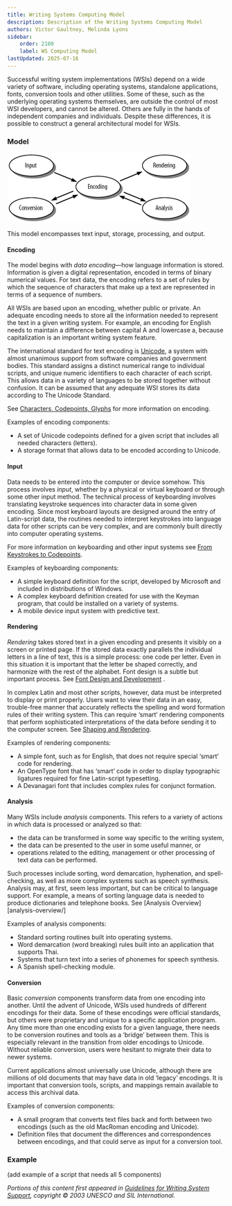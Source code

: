 ```yaml
---
title: Writing Systems Computing Model
description: Description of the Writing Systems Computing Model
authors: Victor Gaultney, Melinda Lyons
sidebar:
    order: 2100
    label: WS Computing Model
lastUpdated: 2025-07-16
---
```


Successful writing system implementations (WSIs) depend on a wide variety of software, including operating systems, standalone applications, fonts, conversion tools and other utilities. Some of these, such as the underlying operating systems themselves, are outside the control of most WSI developers, and cannot be altered. Others are fully in the hands of independent companies and individuals. Despite these differences, it is possible to construct a general architectural model for WSIs.

### Model

![SIL Writing Systems Computing Model](images/2100-ws-computing-model.png "SIL Writing Systems Computing Model")

This model encompasses text input, storage, processing, and output.

#### Encoding

The model begins with _data encoding_—how language information is stored. Information is given a digital representation, encoded in terms of binary numerical values. For text data, the encoding refers to a set of rules by which the sequence of characters that make up a text are represented in terms of a sequence of numbers.

All WSIs are based upon an encoding, whether public or private. An adequate encoding needs to store all the information needed to represent the text in a given writing system. For example, an encoding for English needs to maintain a difference between capital A and lowercase a, because capitalization is an important writing system feature.

The international standard for text encoding is [Unicode][the-unicode-standard], a system with almost unanimous support from software companies and government bodies. This standard assigns a distinct numerical range to individual scripts, and unique numeric identifiers to each character of each script. This allows data in a variety of languages to be stored together without confusion. It can be assumed that any adequate WSI stores its data according to The Unicode Standard.

See [Characters, Codepoints, Glyphs][characters-codepoints-glyphs] for more information on encoding.

Examples of encoding components:

- A set of Unicode codepoints defined for a given script that includes all needed characters (letters).
- A storage format that allows data to be encoded according to Unicode.

#### Input

Data needs to be entered into the computer or device somehow. This process involves _input_, whether by a physical or virtual keyboard or through some other input method. The technical process of keyboarding involves translating keystroke sequences into character data in some given encoding. Since most keyboard layouts are designed around the entry of Latin-script data, the routines needed to interpret keystrokes into language data for other scripts can be very complex, and are commonly built directly into computer operating systems.

For more information on keyboarding and other input systems see [From Keystrokes to Codepoints][from-keystrokes-to-codepoints].

Examples of keyboarding components:

- A simple keyboard definition for the script, developed by Microsoft and included in distributions of Windows.
- A complex keyboard definition created for use with the Keyman program, that could be installed on a variety of systems.
- A mobile device input system with predictive text. 

#### Rendering

_Rendering_ takes stored text in a given encoding and presents it visibly on a screen or printed page. If the stored data exactly parallels the individual letters in a line of text, this is a simple process: one code per letter. Even in this situation it is important that the letter be shaped correctly, and harmonize with the rest of the alphabet. Font design is a subtle but important process. See [Font Design and Development][font-design-and-development] .

In complex Latin and most other scripts, however, data must be interpreted to display or print properly. Users want to view their data in an easy, trouble-free manner that accurately reflects the spelling and word formation rules of their writing system. This can require ‘smart’ rendering components that perform sophisticated interpretations of the data before sending it to the computer screen. See [Shaping and Rendering][shaping-and-rendering].

Examples of rendering components:

- A simple font, such as for English, that does not require special ‘smart’ code for rendering.
- An OpenType font that has ‘smart’ code in order to display typographic ligatures required for fine Latin-script typesetting.
- A Devanagari font that includes complex rules for conjunct formation.

#### Analysis

Many WSIs include _analysis_ components. This refers to a variety of actions in which data is processed or analyzed so that:

- the data can be transformed in some way specific to the writing system,
- the data can be presented to the user in some useful manner, or
- operations related to the editing, management or other processing of text data can be performed.

Such processes include sorting, word demarcation, hyphenation, and spell-checking, as well as more complex systems such as speech synthesis. Analysis may, at first, seem less important, but can be critical to language support. For example, a means of sorting language data is needed to produce dictionaries and telephone books. See [Analysis Overview][analysis-overview/]

Examples of analysis components:

- Standard sorting routines built into operating systems.
- Word demarcation (word breaking) rules built into an application that supports Thai.
- Systems that turn text into a series of phonemes for speech synthesis.
- A Spanish spell-checking module.

#### Conversion

Basic _conversion_ components transform data from one encoding into another. Until the advent of Unicode, WSIs used hundreds of different encodings for their data. Some of these encodings were official standards, but others were proprietary and unique to a specific application program. Any time more than one encoding exists for a given language, there needs to be conversion routines and tools as a ‘bridge’ between them. This is especially relevant in the transition from older encodings to Unicode. Without reliable conversion, users were hesitant to migrate their data to newer systems.

Current applications almost universally use Unicode, although there are millions of old documents that may have data in old ‘legacy’ encodings. It is important that conversion tools, scripts, and mappings remain available to access this archival data.

Examples of conversion components:

- A small program that converts text files back and forth between two encodings (such as the old MacRoman encoding and Unicode).
- Definition files that document the differences and correspondences between encodings, and that could serve as input for a conversion tool.

### Example

(add example of a script that needs all 5 components)

_Portions of this content first appeared in [Guidelines for Writing System Support][wsig], copyright © 2003 UNESCO and SIL International._

[analysis-overview]: /topics/analysis/analysis-overview/
[characters-codepoints-glyphs]: /topics/encoding/characters-codepoints-glyphs/
[font-design-and-development]: /guides/font-design-and-development/
[from-keystrokes-to-codepoints]: /topics/input/from-keystrokes-to-codepoints/
[shaping-and-rendering]: /topics/fonts/shaping-and-rendering/
[the-unicode-standard]: /topics/encoding/the-unicode-standard
[wsig]: https://scripts.sil.org/wsi_guidelines.html
